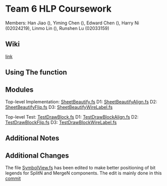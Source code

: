 # Team 6 HLP Coursework

Members: Han Jiao (), Yiming Chen (), Edward Chen (), Harry Ni (02024219), Linmo Lin (), Runshen Lu (02033159)

## Wiki
[link](https://github.com/rl3721/IssieProject-2024/wiki)

## Using The function

## Modules
Top-level Implementation: [SheetBeautify.fs](src/Renderer/DrawBlock/SheetBeautify.fs)
D1: [SheetBeautifyAlign.fs](src/Renderer/DrawBlock/SheetBeautifyAlign.fs)
D2: [SheetBeautifyFlip.fs](src/Renderer/DrawBlock/SheetBeautifyFlip.fs)
D3: [SheetBeautifyWireLabel.fs](src/Renderer/DrawBlock/SheetBeautifyWireLabel.fs)

Top-level Test: [TestDrawBlock.fs](src/Renderer/TestDrawBlock.fs)
D1: [TestDrawBlockAlign.fs](src/Renderer/TestDrawBlockAlign.fs)
D2: [TestDrawBlockFlip.fs](src/Renderer/TestDrawBlockFlip.fs)
D3: [TestDrawBlockWireLabel.fs](src/Renderer/TestDrawBlockWireLabel.fs)

## Additional Notes

## Additional Changes
The file [SymbolView.fs](src/Renderer/DrawBlock/SymbolView.fs) has been edited to make better positioning of bit legends for SplitN and MergeN components. The edit is mainly done in this [commit](https://github.com/rl3721/IssieProject-2024/commit/9a1e7c25eaa296fa35bd913d16dc3159f69016e4)
